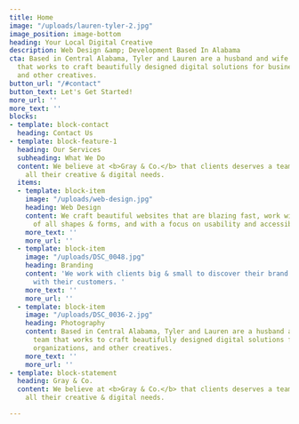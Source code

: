 ```yaml
---
title: Home
image: "/uploads/lauren-tyler-2.jpg"
image_position: image-bottom
heading: Your Local Digital Creative
description: Web Design &amp; Development Based In Alabama
cta: Based in Central Alabama, Tyler and Lauren are a husband and wife creative team
  that works to craft beautifully designed digital solutions for businesses, organizations,
  and other creatives.
button_url: "/#contact"
button_text: Let's Get Started!
more_url: ''
more_text: ''
blocks:
- template: block-contact
  heading: Contact Us
- template: block-feature-1
  heading: Our Services
  subheading: What We Do
  content: We believe at <b>Gray & Co.</b> that clients deserves a team that can meet
    all their creative & digital needs.
  items:
  - template: block-item
    image: "/uploads/web-design.jpg"
    heading: Web Design
    content: We craft beautiful websites that are blazing fast, work with devices
      of all shapes & forms, and with a focus on usability and accessibility.
    more_text: ''
    more_url: ''
  - template: block-item
    image: "/uploads/DSC_0048.jpg"
    heading: Branding
    content: 'We work with clients big & small to discover their brand that best resonates
      with their customers. '
    more_text: ''
    more_url: ''
  - template: block-item
    image: "/uploads/DSC_0036-2.jpg"
    heading: Photography
    content: Based in Central Alabama, Tyler and Lauren are a husband and wife creative
      team that works to craft beautifully designed digital solutions for businesses,
      organizations, and other creatives.
    more_text: ''
    more_url: ''
- template: block-statement
  heading: Gray & Co.
  content: We believe at <b>Gray & Co.</b> that clients deserves a team that can meet
    all their creative & digital needs.

---
```

